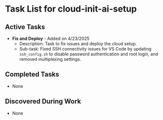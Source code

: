# Task List for cloud-init-ai-setup

## Active Tasks
- **Fix and Deploy** - Added on 4/23/2025
  - Description: Task to fix issues and deploy the cloud setup.
  - Sub-task: Fixed SSH connectivity issues for VS Code by updating `ssh_config.sh` to disable password authentication and root login, and removed multiplexing settings.

## Completed Tasks
- None

## Discovered During Work
- None
